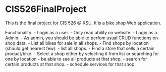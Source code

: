 # CIS526FinalProject
This is the final project for CIS 526 @ KSU. It is a bike shop Web application.


Functionality:
    - Login as a user.
        - Only read ability on website.
    - Login as a Admin.
        - As admin, you should be able to perfom usual CRUD functions on shop data.
    - List all bikes for sale in all shops.
    - Find shops by location (should get nearest few).
    - list all shops.
    - Find a store that sells a certain product/bike.
    - Select a shop either by selecting it from list or searching for one by location
        - be able to see all products at that shop.
        - search for certain products at that shop.
        - schedule services for that shop.
    
  
